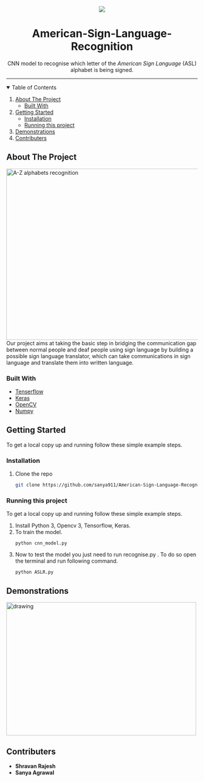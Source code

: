  <p align = "center">         
<img src="https://encrypted-tbn0.gstatic.com/images?q=tbn:ANd9GcRH37P0LFeHYCyTUeeIknmzgSVgtB08ue9xwA&usqp=CAU"/>
</p>
<h1 align="center"> American-Sign-Language-Recognition </h1>
<p align = "center">
  CNN model to recognise which letter of the <i> American Sign Language </i> (ASL) alphabet is being signed.
</p>

---

<details open="open">
  <summary >Table of Contents</summary>
  <ol>
    <li>
      <a href="#about-the-project">About The Project</a>
      <ul>
        <li><a href="#built-with">Built With</a></li>
      </ul>
    </li>
    <li>
      <a href="#getting-started">Getting Started</a>
      <ul>
        <li><a href="#installation">Installation</a></li>
        <li><a href="#running-this-project">Running this project</a></li>
      </ul>
    </li>
    <li><a href="#demonstraions">Demonstrations</a></li>
    <li><a href="#contributers">Contributers</a></li>
  </ol>
</details>

## About The Project
<img src="./demo_1.png" alt="A-Z alphabets recognition" width="600" height="450" />
Our project aims at taking the basic step in bridging the communication gap between normal people and deaf people using sign language by building a possible sign language translator, which can take communications in sign language and translate them into written language.

### Built With
* [Tenserflow](https://www.tensorflow.org/)
* [Keras](https://keras.io/)
* [OpenCV](https://opencv.org/)
* [Numpy](https://numpy.org/)
## Getting Started

To get a local copy up and running follow these simple example steps.

### Installation

1. Clone the repo
   ```sh
   git clone https://github.com/sanya911/American-Sign-Language-Recognition.git
   ```
### Running this project

To get a local copy up and running follow these simple example steps.
1. Install Python 3, Opencv 3, Tensorflow, Keras.
2. To train the model.
    ```
    python cnn_model.py
    ```
2. Now to test the model you just need to run recognise.py . To do so open the terminal and run following command.
    ```
    python ASLR.py
    ```
## Demonstrations

 <img src="./demo.gif" alt="drawing" width="500" height="350" />
 
## Contributers
* **Shravan Rajesh**
* **Sanya Agrawal**



